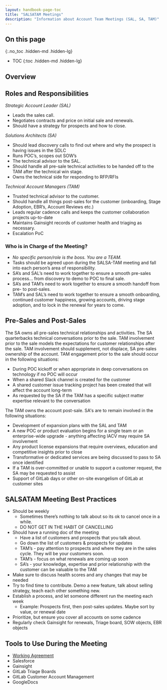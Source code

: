 ```yaml
---
layout: handbook-page-toc
title: "SALSATAM Meetings"
description: "Information about Account Team Meetings (SAL, SA, TAM)"
---
```



## On this page
{:.no_toc .hidden-md .hidden-lg}

- TOC
{:toc .hidden-md .hidden-lg}

## Overview 

## Roles and Responsibilities 

*Strategic Account Leader (SAL)*
- Leads the sales call.
- Negotiates contracts and price on initial sale and renewals.
- Should have a strategy for prospects and how to close.

*Solutions Architects (SA)*
- Should lead discovery calls to find out where and why the prospect is having issues in the SDLC
- Runs POC’s, scopes out SOW’s 
- The technical advisor to the SAL.
- Should handle all pre-sale technical activities to be handed off to the TAM after the technical win stage.
- Owns the technical side for responding to RFP/RFIs

*Technical Account Managers (TAM)*
- Trusted technical advisor to the customer.
- Should handle all things post-sales for the customer (onboarding, Stage Adoption, EBR’s, Account Reviews etc.)
- Leads regular cadence calls and keeps the customer collaboration projects up-to-date
- Maintains Gainsight records of customer health and triaging as necessary.
- Escalation PoC

### Who is in Charge of the Meeting? 

- *No specific person/role is the boss.  You are a TEAM.*
- Tasks should be agreed upon during the SALSA-TAM meeting and fall into each person’s area of responsibility.
- SA’s and SAL’s need to work together to ensure a smooth pre-sales process… from discovery to demo to POC to final sale.
- SA’s and TAM’s need to work together to ensure a smooth handoff from pre- to post-sales.
- TAM’s and SAL’s need to work together to ensure a smooth onboarding, continued customer happiness, growing accounts, driving stage adoption, and to lock in the renewal for years to come.

## Pre-Sales and Post-Sales 

The SA owns all pre-sales technical relationships and activities. The SA quarterbacks technical conversations prior to the sale. TAM involvement prior to the sale models the expectations for customer relationships after the sale. TAM involvement should supplement, not displace, SA pre-sales ownership of the account. TAM engagement prior to the sale should occur in the following situations:
- During POC kickoff or when appropriate in deep conversations on technology if no POC will occur
- When a shared Slack channel is created for the customer
- A shared customer issue tracking project has been created that will affect the account long-term
- As requested by the SA if the TAM has a specific subject matter expertise relevant to the conversation

The TAM owns the account post-sale. SA's are to remain involved in the following situations:
- Development of expansion plans with the SAL and TAM
- A new POC or product evaluation begins for a single team or an enterprise-wide upgrade - anything affecting IACV may require SA involvement
- Any product license expansions that require overviews, education and competitive insights prior to close
- Transformative or dedicated services are being discussed to pass to SA once identified
- If a TAM is over-committed or unable to support a customer request, the SA may be requested to assist
- Support of GitLab days or other on-site evangelism of GitLab at customer sites

## SALSATAM Meeting Best Practices 

- Should be weekly
    - Sometimes there’s nothing to talk about so its ok to cancel once in a while.
    - DO NOT GET IN THE HABIT OF CANCELLING
- Should have a running doc of the meeting
    - Have a list of customers and prospects that you talk about.
    - Go down the list of customers & prospects for updates
    - TAM’s - pay attention to prospects and where they are in the sales cycle. They will be your customers soon.
    - TAM’s - focus on what renewals are coming up soon
    - SA’s - your knowledge, expertise and prior relationship with the customer can be valuable to the TAM
- Make sure to discuss health scores and any changes that may be needed
- Try to find time to contribute. Demo a new feature, talk about selling strategy, teach each other something new.
- Establish a process, and let someone different run the meeting each week
    - Example:  Prospects first, then post-sales updates. Maybe sort by value, or renewal date
- Prioritize, but ensure you cover all accounts on some cadence
- Regularly check Gainsight for renewals, Triage board, SOW objects, EBR objects

## Tools to Use During the Meeting 

- [Working Agreement](/handbook/customer-success/solutions-architects/processes/#working-agreements) 
- Salesforce
- Gainsight 
- GitLab Triage Boards 
- GitLab Customer Account Management 
- GoogleDocs 

